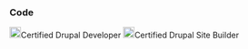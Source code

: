 ### Code

<img src="https://cdn1.iconfinder.com/data/icons/social-media-logos-7/64/drupal-512.png" width="20" height="20">Certified Drupal Developer
<img src="https://cdn1.iconfinder.com/data/icons/social-media-logos-7/64/drupal-512.png" width="20" height="20">Certified Drupal Site Builder


<!--
**chrisvanwormer/chrisvanwormer** is a ✨ _special_ ✨ repository because its `README.md` (this file) appears on your GitHub profile.

Here are some ideas to get you started:

- 🔭 I’m currently working on ...
- 🌱 I’m currently learning ...
- 👯 I’m looking to collaborate on ...
- 🤔 I’m looking for help with ...
- 💬 Ask me about ...
- 📫 How to reach me: ...
- 😄 Pronouns: ...
- ⚡ Fun fact: ...
-->
